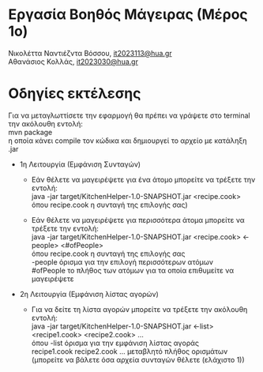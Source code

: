 # Εργασία Βοηθός Μάγειρας (Μέρος 1ο)

Νικολέττα Ναντιέζντα Βόσσου, it2023113@hua.gr  
Αθανάσιος Κολλάς, it2023030@hua.gr

# Οδηγίες εκτέλεσης

Για να μεταγλωττίσετε την εφαρμογή θα πρέπει να γράψετε στο terminal την ακόλουθη εντολή:  
    mvn package  
η οποία κάνει compile τον κώδικα και δημιουργεί το αρχείο με κατάληξη .jar  


* 1η Λειτουργία (Εμφάνιση Συνταγών)  

  * Εάν θέλετε να μαγειρέψετε για ένα άτομο μπορείτε να τρέξετε την εντολή:  
    java -jar target/KitchenHelper-1.0-SNAPSHOT.jar <recipe.cook>  
        όπου recipe.cook η συνταγή της επιλογής σας)  

  * Εάν θέλετε να μαγειρέψετε για περισσότερα άτομα μπορείτε να τρέξετε την εντολή:  
    java -jar target/KitchenHelper-1.0-SNAPSHOT.jar <recipe.cook> <-people> <#ofPeople>  
        όπου recipe.cook η συνταγή της επιλογής σας  
            -people όρισμα για την επιλογή περισσότερων ατόμων  
            #ofPeople το πλήθος των ατόμων για τα οποία επιθυμείτε να μαγειρέψετε  


* 2η Λειτουργία (Εμφάνιση λίστας αγορών)  

  * Για να δείτε τη λίστα αγορών μπορείτε να τρέξετε την ακόλουθη εντολή:  
    java -jar target/KitchenHelper-1.0-SNAPSHOT.jar <-list> <recipe1.cook> <recipe2.cook> ...  
        όπου -list όρισμα για την εμφάνιση λίστας αγοράς  
            recipe1.cook recipe2.cook ... μεταβλητό πλήθος ορισμάτων (μπορείτε να βάλετε όσα αρχεία συνταγών θέλετε (ελάχιστο 1))  








